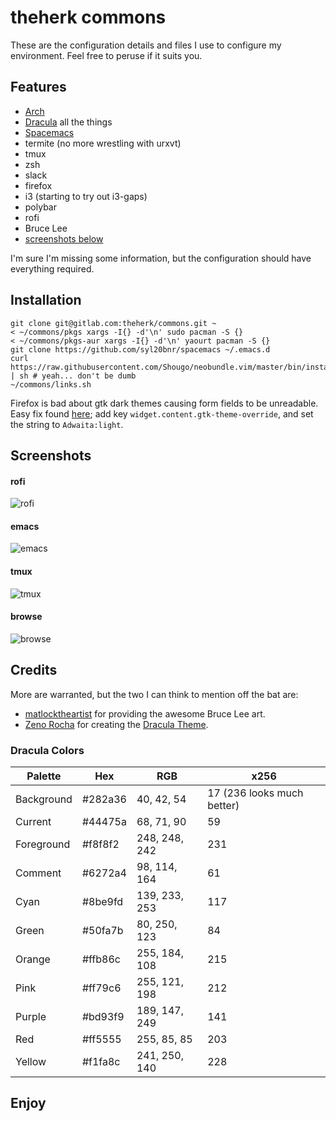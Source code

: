 theherk commons
===============

These are the configuration details and files I use to configure my environment. Feel free to peruse if it suits you.

Features
--------

- [Arch](https://www.archlinux.org/)
- [Dracula](https://draculatheme.com/) all the things
- [Spacemacs](http://spacemacs.org/)
- termite (no more wrestling with urxvt)
- tmux
- zsh
- slack
- firefox
- i3 (starting to try out i3-gaps)
- polybar
- rofi
- Bruce Lee
- [screenshots below](#screenshots)

I'm sure I'm missing some information, but the configuration should have everything required.

Installation
------------

    git clone git@gitlab.com:theherk/commons.git ~
    < ~/commons/pkgs xargs -I{} -d'\n' sudo pacman -S {}
    < ~/commons/pkgs-aur xargs -I{} -d'\n' yaourt pacman -S {}
    git clone https://github.com/syl20bnr/spacemacs ~/.emacs.d
    curl https://raw.githubusercontent.com/Shougo/neobundle.vim/master/bin/install.sh | sh # yeah... don't be dumb
    ~/commons/links.sh

Firefox is bad about gtk dark themes causing form fields to be unreadable. Easy fix found [here](https://bugzilla.mozilla.org/show_bug.cgi?id=1283086#c23); add key `widget.content.gtk-theme-override`, and set the string to `Adwaita:light`.

Screenshots
-----------

#### rofi ####

![rofi](https://s3-us-west-2.amazonaws.com/theherk-pub/commons-screenshots/rofi.png "rofi")

#### emacs ####

![emacs](https://s3-us-west-2.amazonaws.com/theherk-pub/commons-screenshots/emacs.png "emacs")

#### tmux ####

![tmux](https://s3-us-west-2.amazonaws.com/theherk-pub/commons-screenshots/tmux.png "tmux")

#### browse ####

![browse](https://s3-us-west-2.amazonaws.com/theherk-pub/commons-screenshots/browse.png "browse")

Credits
-------

More are warranted, but the two I can think to mention off the bat are:

- [matlocktheartist](https://www.deviantart.com/matlocktheartist/art/Bruce-Lee-Puzzled-322967405) for providing the awesome Bruce Lee art.
- [Zeno Rocha](https://zenorocha.com/) for creating the [Dracula Theme](https://draculatheme.com/).

### Dracula Colors ###

| Palette    | Hex     | RGB           | x256                       |
|------------|---------|---------------|----------------------------|
| Background | #282a36 | 40, 42, 54    | 17 (236 looks much better) |
| Current    | #44475a | 68, 71, 90    | 59                         |
| Foreground | #f8f8f2 | 248, 248, 242 | 231                        |
| Comment    | #6272a4 | 98, 114, 164  | 61                         |
| Cyan       | #8be9fd | 139, 233, 253 | 117                        |
| Green      | #50fa7b | 80, 250, 123  | 84                         |
| Orange     | #ffb86c | 255, 184, 108 | 215                        |
| Pink       | #ff79c6 | 255, 121, 198 | 212                        |
| Purple     | #bd93f9 | 189, 147, 249 | 141                        |
| Red        | #ff5555 | 255, 85, 85   | 203                        |
| Yellow     | #f1fa8c | 241, 250, 140 | 228                        |

Enjoy
---
